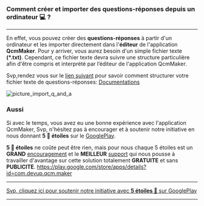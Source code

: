 ### Comment créer et importer des questions-réponses depuis un ordinateur 💻 ?

---

En effet, vous pouvez créer des **questions-réponses** à partir d'un ordinateur et les importer directement dans l'**éditeur** de l'application **QcmMaker**.
Pour y arriver, vous aurez besoin d'un simple fichier texte **(*.txt)**.
Cependant, ce fichier texte devra suivre une structure particulière afin d'être compris et interprété par l’éditeur de l'application QcmMaker.

Svp,rendez vous sur le [lien suivant][Documentations] pour savoir comment structurer votre fichier texte de questions-réponses:
[Documentations]


![picture_import_q_and_a]

### Aussi
Si avec le temps, vous avez eu une bonne expérience avec l'application QcmMaker, Svp, n'hésitez pas à encourager et à soutenir notre initiative en nous donnant **5 🌟  étoiles**  sur le [GooglePlay].

**5 🌟 étoiles** ne coûte peut être rien, mais pour nous chaque  5 étoiles est un **GRAND** [encouragement][GooglePlay] et le **MEILLEUR** [support][GooglePlay] qui nous pousse à travailler d'avantage sur cette solution totalement **GRATUITE** et sans **PUBLICITE**.
https://play.google.com/store/apps/details?id=com.devup.qcm.maker

---
[Svp, cliquez ici pour soutenir notre initiative avec **5 étoiles 🌟** sur GooglePlay ][GooglePlay]

---

[GooglePlay]: https://play.google.com/store/apps/details?id=com.devup.qcm.maker
[picture_import_q_and_a]: https://firebasestorage.googleapis.com/v0/b/qcm-maker-dd221.appspot.com/o/documents%2Fnotifications%2Fimages%2Fimport_q_and_a.png?alt=media&token=7f3d7856-e287-468d-a5c5-b67410dbbcf4
[Documentations]: https://github.com/Q-maker/document-qmaker-specifications/blob/master/file_structure/fr/txt_quetion_reponse_structuration.md
